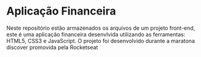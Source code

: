 # Aplicação Financeira 
Neste repositório estão armazenados os arquivos de um projeto front-end, este é uma aplicação financeira desenvlvida
utilizando as ferramentas: HTML5, CSS3 e JavaScript. O projeto foi desenvolvido durante a maratona discover promovida pela Rocketseat
